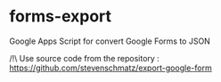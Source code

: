 # forms-export
Google Apps Script for convert Google Forms to JSON

/!\ Use source code from the repository : https://github.com/stevenschmatz/export-google-form
